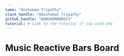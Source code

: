 ```yaml
---
name: "Anshuman Tripathy"
slack_handle: "@Anshuman Tripathy"
github_handle: "@ANSHUMANDOCX"
tutorial: # Link to the tutorial if you used one
---
```


# Music Reactive Bars Board

<!-- It is a board made using esp32 c3 along with rgb leds which react to the pulses made by music and create a cool pattern -->

<!-- ~25$ -->

<!-- Tell us a little bit about your design process. What were some challenges? What helped? ***Totally optional*** -->
